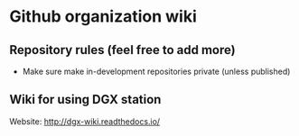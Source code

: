# Github organization wiki

## Repository rules (feel free to add more)
* Make sure make in-development repositories private (unless published)

## Wiki for using DGX station
Website: http://dgx-wiki.readthedocs.io/

